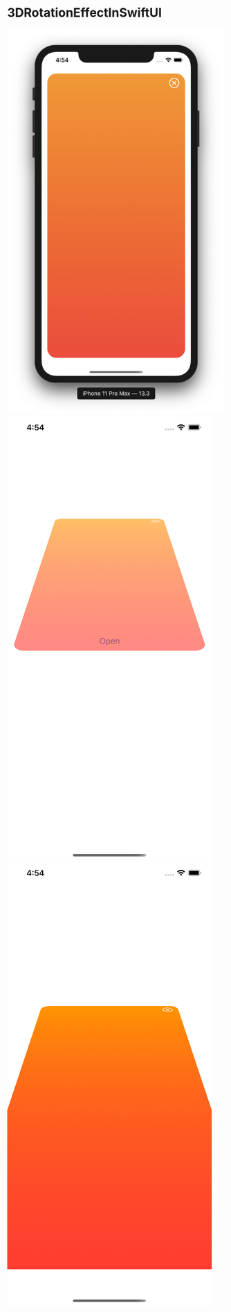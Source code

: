 # 3DRotationEffectInSwiftUI

![](https://github.com/ram4ik/3DRotationEffectInSwiftUI/blob/master/3DRotationEffectInSwiftUI/Assets.xcassets/Screenshot%202019-12-20%20at%2016.54.08.imageset/Screenshot%202019-12-20%20at%2016.54.08.png)
![](https://github.com/ram4ik/3DRotationEffectInSwiftUI/blob/master/3DRotationEffectInSwiftUI/Assets.xcassets/Simulator%20Screen%20Shot%20-%20iPhone%2011%20Pro%20Max%20-%202019-12-20%20at%2016.54.15.imageset/Simulator%20Screen%20Shot%20-%20iPhone%2011%20Pro%20Max%20-%202019-12-20%20at%2016.54.15.png)
![](https://github.com/ram4ik/3DRotationEffectInSwiftUI/blob/master/3DRotationEffectInSwiftUI/Assets.xcassets/Simulator%20Screen%20Shot%20-%20iPhone%2011%20Pro%20Max%20-%202019-12-20%20at%2016.54.19.imageset/Simulator%20Screen%20Shot%20-%20iPhone%2011%20Pro%20Max%20-%202019-12-20%20at%2016.54.19.png)
